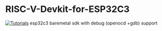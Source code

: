 # RISC-V-Devkit-for-ESP32C3
[![Tutorials](https://img.shields.io/badge/-Tutorials-red)](./Documents/Install.md)
esp32c3 baremetal sdk with debug (openocd +gdb) support
